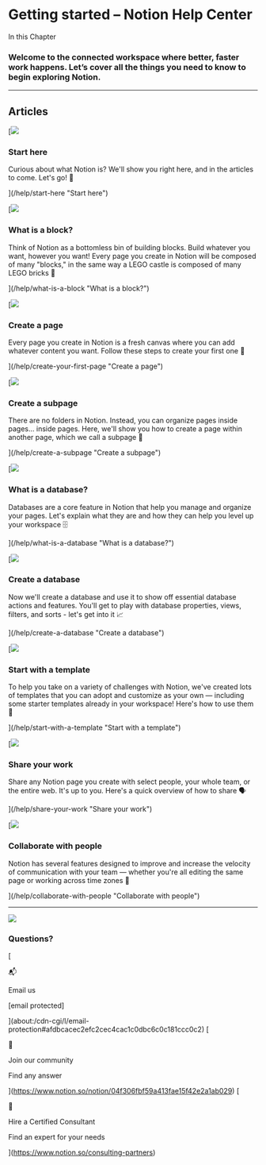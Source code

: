# Getting started – Notion Help Center
In this Chapter

### Welcome to the connected workspace where better, faster work happens. Let’s cover all the things you need to know to begin exploring Notion.

* * *

Articles
--------

[![](https://www.notion.com/_next/image?url=https%3A%2F%2Fimg.youtube.com%2Fvi%2Fgp2yhkVw0z4%2Fmaxresdefault.jpg&w=3840&q=75)

### Start here

Curious about what Notion is? We'll show you right here, and in the articles to come. Let's go! 📍





](/help/start-here "Start here")

[![](https://www.notion.com/_next/image?url=https%3A%2F%2Fimages.ctfassets.net%2Fspoqsaf9291f%2F1whCueND7aKDj7djO0JXgq%2Fcf9a7c16114c54ad9f780df7fbdbe7fa%2FWhat_is_a_block_-_hero_v2.png&w=3840&q=75)

### What is a block?

Think of Notion as a bottomless bin of building blocks. Build whatever you want, however you want! Every page you create in Notion will be composed of many "blocks," in the same way a LEGO castle is composed of many LEGO bricks 🧱





](/help/what-is-a-block "What is a block?")

[![](https://www.notion.com/_next/image?url=https%3A%2F%2Fimg.youtube.com%2Fvi%2FpowfWYn6570%2Fmaxresdefault.jpg&w=3840&q=75)

### Create a page

Every page you create in Notion is a fresh canvas where you can add whatever content you want. Follow these steps to create your first one 📄





](/help/create-your-first-page "Create a page")

[![](https://www.notion.com/_next/image?url=https%3A%2F%2Fimages.ctfassets.net%2Fspoqsaf9291f%2F6KMvNrneXYfZvt18MdqS2F%2F6dd0e4d5fe2ceb8508345196d63a1bc7%2FCreate_a_subpage_-_hero.png&w=3840&q=75)

### Create a subpage

There are no folders in Notion. Instead, you can organize pages inside pages... inside pages. Here, we'll show you how to create a page within another page, which we call a subpage 📑





](/help/create-a-subpage "Create a subpage")

[![](https://www.notion.com/_next/image?url=https%3A%2F%2Fimages.ctfassets.net%2Fspoqsaf9291f%2F3AgXXMXGma3zJSrU00MnLV%2Fcfde11c2a3b439820051282f545ca52d%2FdocsStacked.png&w=3840&q=75)

### What is a database?

Databases are a core feature in Notion that help you manage and organize your pages. Let's explain what they are and how they can help you level up your workspace 🗄





](/help/what-is-a-database "What is a database?")

[![](https://www.notion.com/_next/image?url=https%3A%2F%2Fimages.ctfassets.net%2Fspoqsaf9291f%2F4TlJQBAgbEwCH1otCiKmRD%2F2a99a687e60b1f80695fd959de6fcc12%2FCreate_a_database_-_hero.png&w=3840&q=75)

### Create a database

Now we'll create a database and use it to show off essential database actions and features. You'll get to play with database properties, views, filters, and sorts - let's get into it 📈





](/help/create-a-database "Create a database")

[![](https://www.notion.com/_next/image?url=https%3A%2F%2Fimages.ctfassets.net%2Fspoqsaf9291f%2F4PkiBedDxxC7DpoFobdLKN%2F718f58bccc815944ad2a4b8858efcc50%2FReference_visuals__1_.png&w=3840&q=75)

### Start with a template

To help you take on a variety of challenges with Notion, we've created lots of templates that you can adopt and customize as your own — including some starter templates already in your workspace! Here's how to use them 💾





](/help/start-with-a-template "Start with a template")

[![](https://www.notion.com/_next/image?url=https%3A%2F%2Fimages.ctfassets.net%2Fspoqsaf9291f%2F4CgnT1pWdUZRUahPRvukMM%2F08133d85de8c564ca3f9d5382d7d16b2%2FShare_your_work_-_hero.png&w=3840&q=75)

### Share your work

Share any Notion page you create with select people, your whole team, or the entire web. It's up to you. Here's a quick overview of how to share 🗣





](/help/share-your-work "Share your work")

[![](https://www.notion.com/_next/image?url=https%3A%2F%2Fimages.ctfassets.net%2Fspoqsaf9291f%2F3oRXIXEWN14ymuR87cirAN%2F241c9ea1fd897d13b916ff469d33c672%2FWho-s_Who_in_a_Workspace__1_.png&w=3840&q=75)

### Collaborate with people

Notion has several features designed to improve and increase the velocity of communication with your team — whether you're all editing the same page or working across time zones 🤝





](/help/collaborate-with-people "Collaborate with people")

* * *

![](https://www.notion.com/_next/image?url=%2Ffront-static%2Fshared%2Fillustrations%2Fwoman-answering-phone.png&w=384&q=75)

### Questions?

[

📬

Email us

\[email protected\]





](about:/cdn-cgi/l/email-protection#afdbcacec2efc2cec4cac1c0dbc6c0c181ccc0c2)
[

👋

Join our community

Find any answer





](https://www.notion.so/notion/04f306fbf59a413fae15f42e2a1ab029)
[

💼

Hire a Certified Consultant

Find an expert for your needs





](https://www.notion.so/consulting-partners)